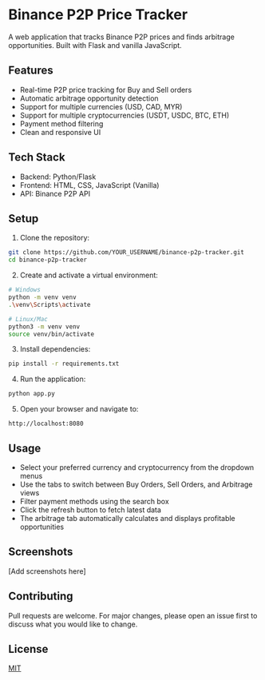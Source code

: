 # Binance P2P Price Tracker

A web application that tracks Binance P2P prices and finds arbitrage opportunities. Built with Flask and vanilla JavaScript.

## Features

- Real-time P2P price tracking for Buy and Sell orders
- Automatic arbitrage opportunity detection
- Support for multiple currencies (USD, CAD, MYR)
- Support for multiple cryptocurrencies (USDT, USDC, BTC, ETH)
- Payment method filtering
- Clean and responsive UI

## Tech Stack

- Backend: Python/Flask
- Frontend: HTML, CSS, JavaScript (Vanilla)
- API: Binance P2P API

## Setup

1. Clone the repository:
```bash
git clone https://github.com/YOUR_USERNAME/binance-p2p-tracker.git
cd binance-p2p-tracker
```

2. Create and activate a virtual environment:
```bash
# Windows
python -m venv venv
.\venv\Scripts\activate

# Linux/Mac
python3 -m venv venv
source venv/bin/activate
```

3. Install dependencies:
```bash
pip install -r requirements.txt
```

4. Run the application:
```bash
python app.py
```

5. Open your browser and navigate to:
```
http://localhost:8080
```

## Usage

- Select your preferred currency and cryptocurrency from the dropdown menus
- Use the tabs to switch between Buy Orders, Sell Orders, and Arbitrage views
- Filter payment methods using the search box
- Click the refresh button to fetch latest data
- The arbitrage tab automatically calculates and displays profitable opportunities

## Screenshots

[Add screenshots here]

## Contributing

Pull requests are welcome. For major changes, please open an issue first to discuss what you would like to change.

## License

[MIT](https://choosealicense.com/licenses/mit/)
